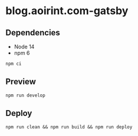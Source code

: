 # blog.aoirint.com-gatsby

## Dependencies

- Node 14
- npm 6

```shell
npm ci
```

## Preview

```shell
npm run develop
```

## Deploy

```shell
npm run clean && npm run build && npm run deploy
```
